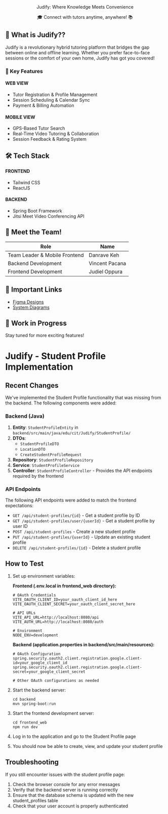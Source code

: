 <div align="center">
Judify: Where Knowledge Meets Convenience

🎓 Connect with tutors anytime, anywhere! 📚
</div>

## 🌟 What is Judify??

Judify is a revolutionary hybrid tutoring platform that bridges the gap between online and offline learning. Whether you prefer face-to-face sessions or the comfort of your own home, Judify has got you covered!

### 🚀 Key Features
#### WEB VIEW
- Tutor Registration & Profile Management
- Session Scheduling & Calendar Sync
- Payment & Billing Automation

#### MOBILE VIEW
-  GPS-Based Tutor Search
-  Real-Time Video Tutoring & Collaboration
-  Session Feedback & Rating System

## 🛠️ Tech Stack
#### FRONTEND
- Tailwind CSS
- ReactJS

#### BACKEND
- Spring Boot Framework
- Jitsi Meet Video Conferencing API

## 👥 Meet the Team!

| Role | Name |
|------|------|
| Team Leader & Mobile Frontend | Danrave Keh |
| Backend Development | Vincent Pacana |
| Frontend Development | Judiel Oppura |

## 🔗 Important Links

- [Figma Designs](your-figma-link-here)
- [System Diagrams](your-diagrams-link-here)

## 🚧 Work in Progress

Stay tuned for more exciting features!

# Judify - Student Profile Implementation

## Recent Changes

We've implemented the Student Profile functionality that was missing from the backend. The following components were added:

### Backend (Java)

1. **Entity**: `StudentProfileEntity` in `backend/src/main/java/edu/cit/Judify/StudentProfile/`
2. **DTOs**: 
   - `StudentProfileDTO`
   - `LocationDTO`
   - `CreateStudentProfileRequest`
3. **Repository**: `StudentProfileRepository` 
4. **Service**: `StudentProfileService`
5. **Controller**: `StudentProfileController` - Provides the API endpoints required by the frontend

### API Endpoints

The following API endpoints were added to match the frontend expectations:

- `GET /api/student-profiles/{id}` - Get a student profile by ID
- `GET /api/student-profiles/user/{userId}` - Get a student profile by user ID
- `POST /api/student-profiles` - Create a new student profile
- `PUT /api/student-profiles/{userId}` - Update an existing student profile
- `DELETE /api/student-profiles/{id}` - Delete a student profile

## How to Test

1. Set up environment variables:
   
   **Frontend (.env.local in frontend_web directory):**
   ```
   # OAuth Credentials
   VITE_OAUTH_CLIENT_ID=your_oauth_client_id_here
   VITE_OAUTH_CLIENT_SECRET=your_oauth_client_secret_here

   # API URLs
   VITE_API_URL=http://localhost:8080/api
   VITE_AUTH_URL=http://localhost:8080/auth

   # Environment
   NODE_ENV=development
   ```
   
   **Backend (application.properties in backend/src/main/resources):**
   ```
   # OAuth Configuration
   spring.security.oauth2.client.registration.google.client-id=your_google_client_id
   spring.security.oauth2.client.registration.google.client-secret=your_google_client_secret
   
   # Other OAuth configurations as needed
   ```

2. Start the backend server:
   ```
   cd backend
   mvn spring-boot:run
   ```

3. Start the frontend development server:
   ```
   cd frontend_web
   npm run dev
   ```

4. Log in to the application and go to the Student Profile page
5. You should now be able to create, view, and update your student profile

## Troubleshooting

If you still encounter issues with the student profile page:

1. Check the browser console for any error messages
2. Verify that the backend server is running correctly
3. Ensure that the database schema is updated with the new student_profiles table
4. Check that your user account is properly authenticated

<div align="center">
</div>